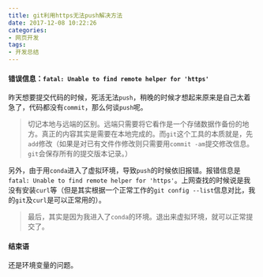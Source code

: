 ```yaml
---
title: git利用https无法push解决方法
date: 2017-12-08 10:22:26
categories:
- 网页开发
tags:
- 开发总结
---
```

#### 错误信息：`fatal: Unable to find remote helper for 'https'`
昨天想要提交代码的时候，死活无法`push`，稍晚的时候才想起来原来是自己太着急了，代码都没有`commit`，那么何谈`push`呢。

<!-- more -->
> 切记本地与远端的区别。远端只需要将它看作是一个存储数据作备份的地方。真正的内容其实是需要在本地完成的。而`git`这个工具的本质就是，先`add`修改（如果是对已有文件作修改则只需要用`commit -am`提交修改信息。`git`会保存所有的提交版本记录。）

另外，由于用`conda`进入了虚拟环境，导致`push`的时候依旧报错。报错信息是`fatal: Unable to find remote helper for 'https'`。上网查找的时候说是我没有安装`curl`等（但是其实根据一个正常工作的`git config --list`信息对比，我的`git`及`curl`是可以正常用的）。
> 最后，其实是因为我进入了`conda`的环境。退出来虚拟环境，就可以正常提交了。

#### 结束语
还是环境变量的问题。